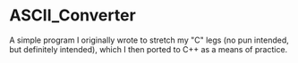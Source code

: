 # ASCII_Converter
A simple program I originally wrote to stretch my "C" legs (no pun intended, but definitely intended), which I then ported to C++ as a means of practice.
